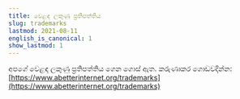 ```yaml
---
title: වෙළඳ ලකුණු ප්‍රතිපත්තිය
slug: trademarks
lastmod: 2021-08-11
english_is_canonical: 1
show_lastmod: 1
---
```


අපගේ වෙළඳ ලකුණු ප්‍රතිපත්තිය ගෙන ගොස් ඇත. කරුණාකර ගොඩවදින්න: [https://www.abetterinternet.org/trademarks](https://www.abetterinternet.org/trademarks)
